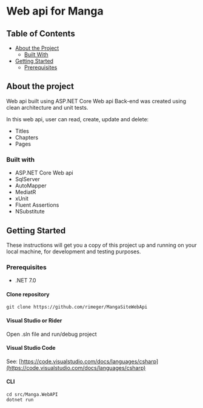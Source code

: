 # Web api for Manga 

## Table of Contents

* [About the Project](#about-the-project)
  * [Built With](#built-with)
* [Getting Started](#getting-started)
  * [Prerequisites](#prerequisites)

## About the project

Web api built using ASP.NET Core Web api 
Back-end was created using clean architecture and unit tests.

In this web api, user can read, create, update and delete:
* Titles
* Chapters
* Pages

### Built with
* ASP.NET Core Web api
* SqlServer
* AutoMapper
* MediatR
* xUnit
* Fluent Assertions
* NSubstitute   

## Getting Started
These instructions will get you a copy of this project up and running on your local machine, for development and testing purposes.

### Prerequisites
- .NET 7.0 

#### Clone repository
```
git clone https://github.com/rimeger/MangaSiteWebApi
```
#### Visual Studio or Rider
Open .sln file and run/debug project
#### Visual Studio Code
See: [https://code.visualstudio.com/docs/languages/csharp](https://code.visualstudio.com/docs/languages/csharp)
#### CLI
```
cd src/Manga.WebAPI
dotnet run
```

